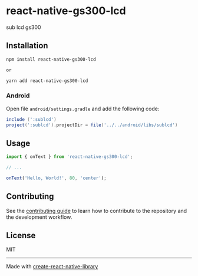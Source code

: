 # react-native-gs300-lcd

sub lcd gs300

## Installation

```sh
npm install react-native-gs300-lcd

or

yarn add react-native-gs300-lcd
```

### Android

Open file `android/settings.gradle` and add the following code:

```gradle
include (':sublcd')
project(':sublcd').projectDir = file('../../android/libs/sublcd')
```



## Usage

```js
import { onText } from 'react-native-gs300-lcd';

// ...

onText('Hello, World!', 80, 'center');
```



## Contributing

See the [contributing guide](CONTRIBUTING.md) to learn how to contribute to the repository and the development workflow.

## License

MIT

---

Made with [create-react-native-library](https://github.com/callstack/react-native-builder-bob)
